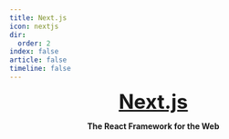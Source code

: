 ```yaml
---
title: Next.js
icon: nextjs
dir:
  order: 2
index: false
article: false
timeline: false
---
```


<div style="text-align: center">
  <a href="https://nextjs.org/" target="_blank" style="font-weight: bold; font-size: 35px; hover: blue">Next.js</a>

  <b style="">The React Framework for the Web</b>
</div>
